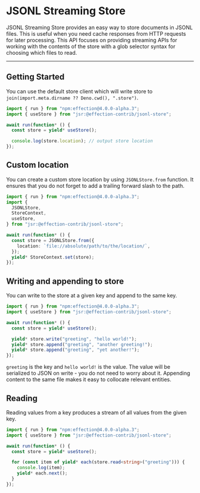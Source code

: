 # JSONL Streaming Store

JSONL Streaming Store provides an easy way to store documents in JSONL files.
This is useful when you need cache responses from HTTP requests for later
processing. This API focuses on providing streaming APIs for working with the
contents of the store with a glob selector syntax for choosing which files to
read.

---

## Getting Started

You can use the default store client which will write store to
`join(import.meta.dirname ?? Deno.cwd(), ".store")`.

```ts
import { run } from "npm:effection@4.0.0-alpha.3";
import { useStore } from "jsr:@effection-contrib/jsonl-store";

await run(function* () {
  const store = yield* useStore();

  console.log(store.location); // output store location
});
```

## Custom location

You can create a custom store location by using `JSONLStore.from` function. It
ensures that you do not forget to add a trailing forward slash to the path.

```ts
import { run } from "npm:effection@4.0.0-alpha.3";
import {
  JSONLStore,
  StoreContext,
  useStore,
} from "jsr:@effection-contrib/jsonl-store";

await run(function* () {
  const store = JSONLStore.from({
    location: `file://absolute/path/to/the/location/`,
  });
  yield* StoreContext.set(store);
});
```

## Writing and appending to store

You can write to the store at a given key and append to the same key.

```ts
import { run } from "npm:effection@4.0.0-alpha.3";
import { useStore } from "jsr:@effection-contrib/jsonl-store";

await run(function* () {
  const store = yield* useStore();

  yield* store.write("greeting", "hello world!");
  yield* store.append("greeting", "another greeting!");
  yield* store.append("greeting", "yet another!");
});
```

`greeting` is the key and `hello world!` is the value. The value will be
serialized to JSON on write - you do not need to worry about it. Appending
content to the same file makes it easy to collocate relevant entities.

## Reading

Reading values from a key produces a stream of all values from the given key.

```ts
import { run } from "npm:effection@4.0.0-alpha.3";
import { useStore } from "jsr:@effection-contrib/jsonl-store";

await run(function* () {
  const store = yield* useStore();

  for (const item of yield* each(store.read<string>("greeting"))) {
    console.log(item);
    yield* each.next();
  }
});
```
